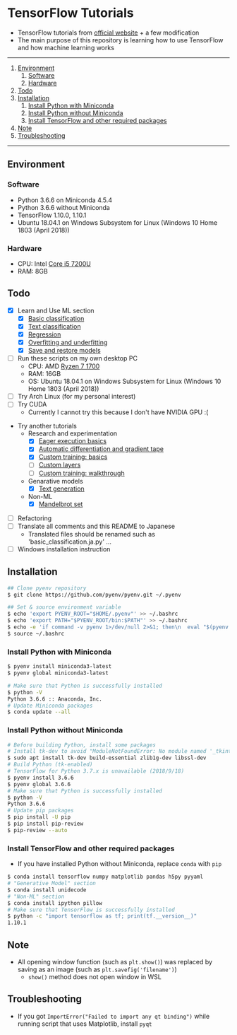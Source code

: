 # TensorFlow Tutorials

- TensorFlow tutorials from [official website](https://www.tensorflow.org/) + a few modification
- The main purpose of this repository is learning how to use TensorFlow and how machine learning works

---

1. [Environment](#environment)
    1. [Software](#software)
    1. [Hardware](#hardware)
1. [Todo](#todo)
1. [Installation](#installation)
    1. [Install Python with Miniconda](#install-python-with-miniconda)
    1. [Install Python without Miniconda](#install-python-without-miniconda)
    1. [Install TensorFlow and other required packages](#install-tensorflow-and-other-required-packages)
1. [Note](#note)
1. [Troubleshooting](#troubleshooting)

---

## Environment

### Software

- Python 3.6.6 on Miniconda 4.5.4
- Python 3.6.6 without Miniconda
- TensorFlow 1.10.0, 1.10.1
- Ubuntu 18.04.1 on Windows Subsystem for Linux (Windows 10 Home 1803 (April 2018))

### Hardware

- CPU: Intel [Core i5 7200U](https://ark.intel.com/products/95443/Intel-Core-i5-7200U-Processor-3M-Cache-up-to-3_10-GHz)
- RAM: 8GB

## Todo

- [x] Learn and Use ML section
    - [x] [Basic classification](https://www.tensorflow.org/tutorials/keras/basic_classification)
    - [x] [Text classification](https://www.tensorflow.org/tutorials/keras/basic_text_classification)
    - [x] [Regression](https://www.tensorflow.org/tutorials/keras/basic_regression)
    - [x] [Overfitting and underfitting](https://www.tensorflow.org/tutorials/keras/overfit_and_underfit)
    - [x] [Save and restore models](https://www.tensorflow.org/tutorials/keras/save_and_restore_models)
- [ ] Run these scripts on my own desktop PC
    - CPU: AMD [Ryzen 7 1700](https://www.amd.com/ja/products/cpu/amd-ryzen-7-1700)
    - RAM: 16GB
    - OS: Ubuntu 18.04.1 on Windows Subsystem for Linux (Windows 10 Home 1803 (April 2018))
- [ ] Try Arch Linux (for my personal interest)
- [ ] Try CUDA
    - Currently I cannot try this because I don't have NVIDIA GPU :(
- Try another tutorials
    - Research and experimentation
        - [x] [Eager execution basics](https://www.tensorflow.org/tutorials/eager/eager_basics)
        - [x] [Automatic differentiation and gradient tape](https://www.tensorflow.org/tutorials/eager/automatic_differentiation)
        - [x] [Custom training: basics](https://www.tensorflow.org/tutorials/eager/custom_training)
        - [ ] [Custom layers](https://www.tensorflow.org/tutorials/eager/custom_layers)
        - [ ] [Custom training: walkthrough](https://www.tensorflow.org/tutorials/eager/custom_training_walkthrough)
    - Genarative models
        - [x] [Text generation](https://github.com/tensorflow/tensorflow/blob/r1.10/tensorflow/contrib/eager/python/examples/generative_examples/text_generation.ipynb)
    - Non-ML
        - [x] [Mandelbrot set](https://www.tensorflow.org/tutorials/non-ml/mandelbrot)
- [ ] Refactoring
- [ ] Translate all comments and this README to Japanese
    - Translated files should be renamed such as 'basic_classification.ja.py' ...
- [ ] Windows installation instruction

## Installation

```bash
## Clone pyenv repository
$ git clone https://github.com/pyenv/pyenv.git ~/.pyenv

## Set & source environment variable
$ echo 'export PYENV_ROOT="$HOME/.pyenv"' >> ~/.bashrc
$ echo 'export PATH="$PYENV_ROOT/bin:$PATH"' >> ~/.bashrc
$ echo -e 'if command -v pyenv 1>/dev/null 2>&1; then\n  eval "$(pyenv init -)"\nfi' >> ~/.bashrc
$ source ~/.bashrc
```

### Install Python with Miniconda

```bash
$ pyenv install miniconda3-latest
$ pyenv global miniconda3-latest

# Make sure that Python is successfully installed
$ python -V
Python 3.6.6 :: Anaconda, Inc.
# Update Miniconda packages
$ conda update --all
```

### Install Python without Miniconda

```bash
# Before building Python, install some packages
# Install tk-dev to avoid "ModuleNotFoundError: No module named '_tkinter'"
$ sudo apt install tk-dev build-essential zlib1g-dev libssl-dev
# Build Python (tk-enabled)
# TensorFlow for Python 3.7.x is unavailable (2018/9/18)
$ pyenv install 3.6.6
$ pyenv global 3.6.6
# Make sure that Python is successfully installed
$ python -V
Python 3.6.6
# Update pip packages
$ pip install -U pip
$ pip install pip-review
$ pip-review --auto
```

### Install TensorFlow and other required packages

- If you have installed Python without Miniconda, replace `conda` with `pip`

```bash
$ conda install tensorflow numpy matplotlib pandas h5py pyyaml
# "Generative Model" section
$ conda install unidecode
# "Non-ML" section
$ conda install ipython pillow
# Make sure that TensorFlow is successfully installed
$ python -c "import tensorflow as tf; print(tf.__version__)"
1.10.1
```

## Note

- All opening window function (such as `plt.show()`) was replaced by saving as an image (such as `plt.savefig('filename')`)
    - `show()` method does not open window in WSL

## Troubleshooting

- If you got `ImportError("Failed to import any qt binding")` while running script that uses Matplotlib, install `pyqt`
